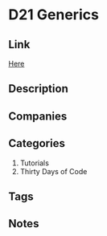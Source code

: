 # D21 Generics

## Link

[Here](https://www.hackerrank.com/challenges/30-generics)

## Description

## Companies

## Categories

1. Tutorials
1. Thirty Days of Code

## Tags

## Notes